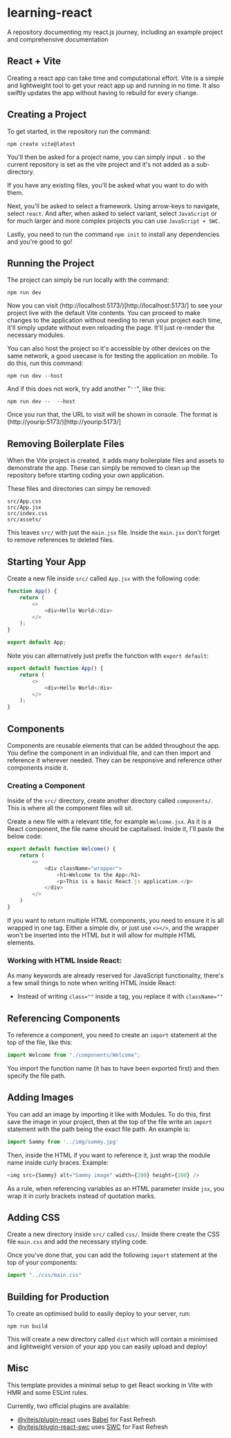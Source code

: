 # learning-react
A repository documenting my react.js journey, including an example project and comprehensive documentation

## React + Vite
Creating a react app can take time and computational effort. Vite is a simple and lightweight tool to get your react app up and running in no time. It also swiftly updates the app without having to rebuild for every change.

## Creating a Project
To get started, in the repository run the command:
```
npm create vite@latest
```

You'll then be asked for a project name, you can simply input `.` so the current repository is set as the vite project and it's not added as a sub-directory.

If you have any existing files, you'll be asked what you want to do with them.

Next, you'll be asked to select a framework. Using arrow-keys to navigate, select `react`. And after, when asked to select variant, select `JavaScript` or for much larger and more complex projects you can use `JavaScript + SWC`.

Lastly, you need to run the command `npm init` to install any dependencies and you're good to go!

## Running the Project
The project can simply be run locally with the command:
```
npm run dev
```
Now you can visit (http://localhost:5173/)[http://localhost:5173/] to see your project live with the default Vite contents. You can proceed to make changes to the application without needing to rerun your project each time, it'll simply update without even reloading the page. It'll just re-render the necessary modules.

You can also host the project so it's accessible by other devices on the same network, a good usecase is for testing the application on mobile. To do this, run this command:
```
npm run dev --host
```
And if this does not work, try add another "`''`", like this:
```
npm run dev --  --host
```
Once you run that, the URL to visit will be shown in console. The format is (http://yourip:5173/)[http://yourip:5173/]

## Removing Boilerplate Files
When the Vite project is created, it adds many boilerplate files and assets to demonstrate the app. These can simply be removed to clean up the repository before starting coding your own application.

These files and directories can simpy be removed:
```
src/App.css
src/App.jsx
src/index.css
src/assets/
```
This leaves `src/` with just the `main.jsx` file. Inside the `main.jsx` don't forget to remove references to deleted files.

## Starting Your App
Create a new file inside `src/` called `App.jsx` with the following code:
```js
function App() {
    return (
        <>
            <div>Hello World</div>
        </>
    );
}

export default App;
```
Note you can alternatively just prefix the function with `export default`:
```js
export default function App() {
    return (
        <>
            <div>Hello World</div>
        </>
    );
}
```

## Components
Components are reusable elements that can be added throughout the app. You define the component in an individual file, and can then import and reference it wherever needed. They can be responsive and reference other components inside it.

### Creating a Component
Inside of the `src/` directory, create another directory called `components/`. This is where all the component files will sit.

Create a new file with a relevant title, for example `Welcome.jsx`. As it is a React component, the file name should be capitalised. Inside it, I'll paste the below code:
```js
export default function Welcome() {
    return (
        <>
            <div className="wrapper">
                <h1>Welcome to the App</h1>
                <p>This is a basic React.js application.</p>
            </div>
        </>
    )
}
```
If you want to return multiple HTML components, you need to ensure it is all wrapped in one tag. Either a simple div, or just use `<></>`, and the wrapper won't be inserted into the HTML but it will allow for multiple HTML elements.

### Working with HTML Inside React:
As many keywords are already reserved for JavaScript functionality, there's a few small things to note when writing HTML inside React:
- Instead of writing `class=""` inside a tag, you replace it with `className=""`

## Referencing Components
To reference a component, you need to create an `import` statement at the top of the file, like this:
```js
import Welcome from "./components/Welcome";
```
You import the function name (it has to have been exported first) and then specify the file path.

## Adding Images
You can add an image by importing it like with Modules. To do this, first save the image in your project, then at the top of the file write an `import` statement with the path being the exact file path. An example is:
```js
import Sammy from '../img/sammy.jpg'
```
Then, inside the HTML if you want to reference it, just wrap the module name inside curly braces. Example:
```js
<img src={Sammy} alt="Sammy image" width={200} height={200} />
```

As a rule, when referencing variables as an HTML parameter inside `jsx`, you wrap it in curly brackets instead of quotation marks.

## Adding CSS
Create a new directory inside `src/` called `css/`. Inside there create the CSS file `main.css` and add the necessary styling code.

Once you've done that, you can add the following `import` statement at the top of your components:
```js
import "../css/main.css"
```

## Building for Production
To create an optimised build to easily deploy to your server, run:
```
npm run build
```
This will create a new directory called `dist` which will contain a minimised and lightweight version of your app you can easily upload and deploy!

## Misc

This template provides a minimal setup to get React working in Vite with HMR and some ESLint rules.

Currently, two official plugins are available:

- [@vitejs/plugin-react](https://github.com/vitejs/vite-plugin-react/blob/main/packages/plugin-react/README.md) uses [Babel](https://babeljs.io/) for Fast Refresh
- [@vitejs/plugin-react-swc](https://github.com/vitejs/vite-plugin-react-swc) uses [SWC](https://swc.rs/) for Fast Refresh
